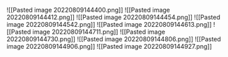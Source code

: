 ![[Pasted image 20220809144400.png]]
![[Pasted image 20220809144412.png]]
![[Pasted image 20220809144454.png]]
![[Pasted image 20220809144542.png]]
![[Pasted image 20220809144613.png]]
![[Pasted image 20220809144711.png]]
![[Pasted image 20220809144730.png]]
![[Pasted image 20220809144806.png]]
![[Pasted image 20220809144906.png]]
![[Pasted image 20220809144927.png]]
